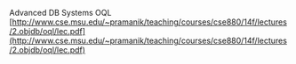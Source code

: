 
Advanced DB Systems OQL [http://www.cse.msu.edu/~pramanik/teaching/courses/cse880/14f/lectures/2.objdb/oql/lec.pdf](http://www.cse.msu.edu/~pramanik/teaching/courses/cse880/14f/lectures/2.objdb/oql/lec.pdf)